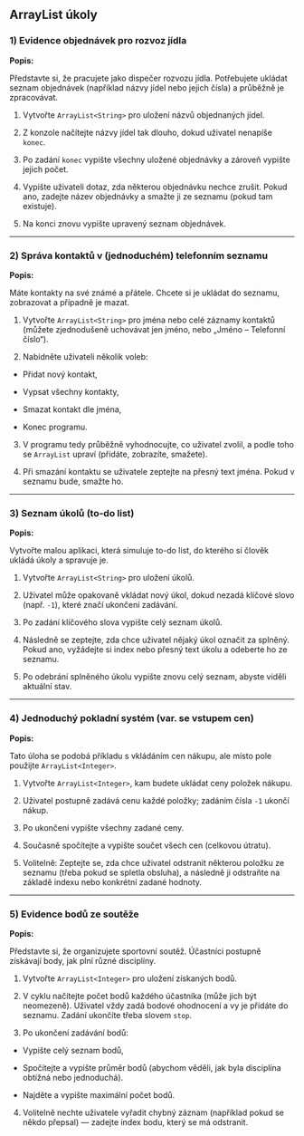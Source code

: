 ## ArrayList úkoly

### 1) Evidence objednávek pro rozvoz jídla

**Popis:**

Představte si, že pracujete jako dispečer rozvozu jídla. Potřebujete ukládat seznam objednávek (například názvy jídel
nebo jejich čísla) a průběžně je zpracovávat.

1. Vytvořte `ArrayList<String>` pro uložení názvů objednaných jídel.

2. Z konzole načítejte názvy jídel tak dlouho, dokud uživatel nenapíše `konec`.

3. Po zadání `konec` vypište všechny uložené objednávky a zároveň vypište jejich počet.

4. Vypište uživateli dotaz, zda některou objednávku nechce zrušit. Pokud ano, zadejte název objednávky a smažte ji ze
   seznamu (pokud tam existuje).

5. Na konci znovu vypište upravený seznam objednávek.

---

### 2) Správa kontaktů v (jednoduchém) telefonním seznamu

**Popis:**

Máte kontakty na své známé a přátele. Chcete si je ukládat do seznamu, zobrazovat a případně je mazat.

1. Vytvořte `ArrayList<String>` pro jména nebo celé záznamy kontaktů (můžete zjednodušeně uchovávat jen jméno, nebo
   „Jméno – Telefonní číslo“).

2. Nabídněte uživateli několik voleb:

- Přidat nový kontakt,

- Vypsat všechny kontakty,

- Smazat kontakt dle jména,

- Konec programu.

3. V programu tedy průběžně vyhodnocujte, co uživatel zvolil, a podle toho se `ArrayList` upraví (přidáte, zobrazíte,
   smažete).

4. Při smazání kontaktu se uživatele zeptejte na přesný text jména. Pokud v seznamu bude, smažte ho.

---

### 3) Seznam úkolů (to-do list)

**Popis:**

Vytvořte malou aplikaci, která simuluje to-do list, do kterého si člověk ukládá úkoly a spravuje je.

1. Vytvořte `ArrayList<String>` pro uložení úkolů.

2. Uživatel může opakovaně vkládat nový úkol, dokud nezadá klíčové slovo (např. `-1`), které značí ukončení zadávání.

3. Po zadání klíčového slova vypište celý seznam úkolů.

4. Následně se zeptejte, zda chce uživatel nějaký úkol označit za splněný. Pokud ano, vyžádejte si index nebo přesný
   text úkolu a odeberte ho ze seznamu.

5. Po odebrání splněného úkolu vypište znovu celý seznam, abyste viděli aktuální stav.

---

### 4) Jednoduchý pokladní systém (var. se vstupem cen)

**Popis:**

Tato úloha se podobá příkladu s vkládáním cen nákupu, ale místo pole použijte `ArrayList<Integer>`.

1. Vytvořte `ArrayList<Integer>`, kam budete ukládat ceny položek nákupu.

2. Uživatel postupně zadává cenu každé položky; zadáním čísla `-1` ukončí nákup.

3. Po ukončení vypište všechny zadané ceny.

4. Současně spočítejte a vypište součet všech cen (celkovou útratu).

5. Volitelně: Zeptejte se, zda chce uživatel odstranit některou položku ze seznamu (třeba pokud se spletla obsluha), a
    následně ji odstraňte na základě indexu nebo konkrétní zadané hodnoty.

---

### 5) Evidence bodů ze soutěže

**Popis:**

Představte si, že organizujete sportovní soutěž. Účastníci postupně získávají body, jak plní různé disciplíny.

1. Vytvořte `ArrayList<Integer>` pro uložení získaných bodů.

2. V cyklu načítejte počet bodů každého účastníka (může jich být neomezeně). Uživatel vždy zadá bodové ohodnocení a vy
   je přidáte do seznamu. Zadání ukončíte třeba slovem `stop`.

3. Po ukončení zadávání bodů:

- Vypište celý seznam bodů,

- Spočítejte a vypište průměr bodů (abychom věděli, jak byla disciplína obtížná nebo jednoduchá).

- Najděte a vypište maximální počet bodů.

4. Volitelně nechte uživatele vyřadit chybný záznam (například pokud se někdo přepsal) — zadejte index bodu, který se má
   odstranit.


